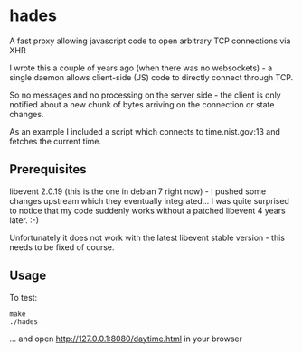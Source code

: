 hades
=====

A fast proxy allowing javascript code to open arbitrary TCP connections via XHR

I wrote this a couple of years ago (when there was no websockets) - a single daemon allows client-side (JS) code to directly connect through TCP.

So no messages and no processing on the server side - the client is only notified about a new chunk of bytes arriving on the connection or state changes.

As an example I included a script which connects to time.nist.gov:13 and fetches
 the current time.

## Prerequisites

libevent 2.0.19 (this is the one in debian 7 right now) - I pushed some changes upstream which they eventually integrated... I was quite surprised to notice that my code suddenly works without a patched libevent 4 years later. :-)

Unfortunately it does not work with the latest libevent stable version - this needs to be fixed of course.

## Usage

To test:

    make 
    ./hades

... and open http://127.0.0.1:8080/daytime.html in your browser
